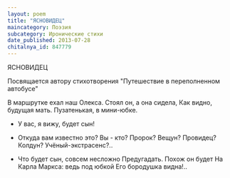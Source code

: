 ```yaml
---
layout: poem
title: "ЯСНОВИДЕЦ"
maincategory: Поэзия
subcategory: Иронические стихи
date_published: 2013-07-28
chitalnya_id: 847779
---
```




ЯСНОВИДЕЦ

Посвящается автору стихотворения
"Путешествие в переполненном автобусе"

В маршрутке ехал наш Олекса.
Стоял он, а она сидела,
Как видно, будущая мать.
Пузатенькая, в мини-юбке.

- У вас, я вижу, будет сын!
- Откуда вам известно это?
Вы - кто? Пророк? Вещун? Провидец?
Колдун? Учёный-экстрасенс?..

- Что будет сын, совсем несложно
Предугадать. Похож он будет
На Карла Маркса: ведь под юбкой
Его бородушка видна!..






